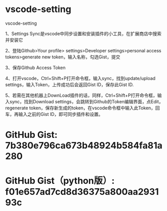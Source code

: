 # vscode-setting
vscode-setting

1、Settings Sync是vscode中同步设置和安装插件的小工具，在扩展商店中搜索并安装它 

2、登陆Github>Your profile> settings>Developer settings>personal access tokens>generate new token，输入名称，勾选Gist，提交

3、保存Github Access Token 

4、打开vscode，Ctrl+Shift+P打开命令框，输入sync，找到update/upload settings，输入Token，上传成功后会返回Gist ID，保存此Gist ID. 

5、若需在其他机器上DownLoad插件的话，同样，Ctrl+Shift+P打开命令框，输入sync，找到Download settings，会跳转到Github的Token编辑界面，点Edit，regenerate token，保存新生成的token，在vscode命令框中输入此Token，回车，再输入之前的Gist ID，即可同步插件和设置。

# GitHub Gist: 7b380e796ca673b48924b584fa81a280
# GitHub Gist（python版）: f01e657ad7cd8d36375a800aa293193c

